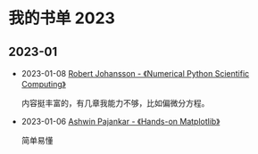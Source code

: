 # 我的书单 2023

[annotation]: [id] (60caebbc-13f4-4d06-9c81-4a3dbb116580)
[annotation]: [status] (public)
[annotation]: [create_time] (2023-01-06 16:02:10)
[annotation]: [category] (读书笔记)
[annotation]: [tags] ()
[annotation]: [comments] (true)
[annotation]: [url] (http://blog.ccyg.studio/article/60caebbc-13f4-4d06-9c81-4a3dbb116580)

## 2023-01

- 2023-01-08 [Robert Johansson  - 《Numerical Python Scientific Computing》](#)

    内容挺丰富的，有几章我能力不够，比如偏微分方程。

- 2023-01-06 [Ashwin Pajankar  - 《Hands-on Matplotlib》](#)

    简单易懂
